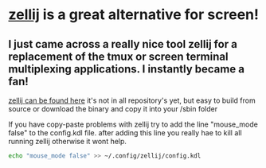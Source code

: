 # [zellij](https://zellij.dev/) is a great alternative for screen!

## I just came across a really nice tool zellij for a replacement of the tmux or screen terminal multiplexing applications. I instantly became a fan!

[zellij can be found here](https://zellij.dev/) it's not in all repository's yet, but easy to build from source or download the binary and copy it into your /sbin folder

If you have copy-paste problems with zellij try to add the line "mouse_mode false"  to the config.kdl file. after adding this line you really hae to kill all running zellij otherwise it wont help.


```bash
echo "mouse_mode false" >> ~/.config/zellij/config.kdl
```
